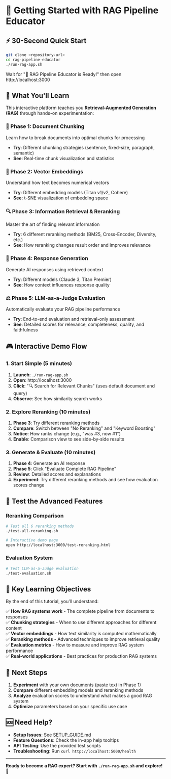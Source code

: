 # 🚀 Getting Started with RAG Pipeline Educator

## ⚡ 30-Second Quick Start

```bash
git clone <repository-url>
cd rag-pipeline-educator
./run-rag-app.sh
```

Wait for "🎉 RAG Pipeline Educator is Ready!" then open http://localhost:3000

## 🎯 What You'll Learn

This interactive platform teaches you **Retrieval-Augmented Generation (RAG)** through hands-on experimentation:

### 📄 Phase 1: Document Chunking
Learn how to break documents into optimal chunks for processing
- **Try**: Different chunking strategies (sentence, fixed-size, paragraph, semantic)
- **See**: Real-time chunk visualization and statistics

### 🔢 Phase 2: Vector Embeddings  
Understand how text becomes numerical vectors
- **Try**: Different embedding models (Titan v1/v2, Cohere)
- **See**: t-SNE visualization of embedding space

### 🔍 Phase 3: Information Retrieval & Reranking
Master the art of finding relevant information
- **Try**: 6 different reranking methods (BM25, Cross-Encoder, Diversity, etc.)
- **See**: How reranking changes result order and improves relevance

### 🤖 Phase 4: Response Generation
Generate AI responses using retrieved context
- **Try**: Different models (Claude 3, Titan Premier)
- **See**: How context influences response quality

### ⚖️ Phase 5: LLM-as-a-Judge Evaluation
Automatically evaluate your RAG pipeline performance
- **Try**: End-to-end evaluation and retrieval-only assessment
- **See**: Detailed scores for relevance, completeness, quality, and faithfulness

## 🎮 Interactive Demo Flow

### 1. Start Simple (5 minutes)
1. **Launch**: `./run-rag-app.sh`
2. **Open**: http://localhost:3000
3. **Click**: "🔍 Search for Relevant Chunks" (uses default document and query)
4. **Observe**: See how similarity search works

### 2. Explore Reranking (10 minutes)
1. **Phase 3**: Try different reranking methods
2. **Compare**: Switch between "No Reranking" and "Keyword Boosting"
3. **Notice**: How ranks change (e.g., "was #3, now #1")
4. **Enable**: Comparison view to see side-by-side results

### 3. Generate & Evaluate (10 minutes)
1. **Phase 4**: Generate an AI response
2. **Phase 5**: Click "Evaluate Complete RAG Pipeline"
3. **Review**: Detailed scores and explanations
4. **Experiment**: Try different reranking methods and see how evaluation scores change

## 🧪 Test the Advanced Features

### Reranking Comparison
```bash
# Test all 6 reranking methods
./test-all-reranking.sh

# Interactive demo page
open http://localhost:3000/test-reranking.html
```

### Evaluation System
```bash
# Test LLM-as-a-Judge evaluation
./test-evaluation.sh
```

## 🎯 Key Learning Objectives

By the end of this tutorial, you'll understand:

✅ **How RAG systems work** - The complete pipeline from documents to responses  
✅ **Chunking strategies** - When to use different approaches for different content  
✅ **Vector embeddings** - How text similarity is computed mathematically  
✅ **Reranking methods** - Advanced techniques to improve retrieval quality  
✅ **Evaluation metrics** - How to measure and improve RAG system performance  
✅ **Real-world applications** - Best practices for production RAG systems  

## 🚀 Next Steps

1. **Experiment** with your own documents (paste text in Phase 1)
2. **Compare** different embedding models and reranking methods
3. **Analyze** evaluation scores to understand what makes a good RAG system
4. **Optimize** parameters based on your specific use case

## 🆘 Need Help?

- **Setup Issues**: See [SETUP_GUIDE.md](SETUP_GUIDE.md)
- **Feature Questions**: Check the in-app help tooltips
- **API Testing**: Use the provided test scripts
- **Troubleshooting**: Run `curl http://localhost:5000/health`

---

**Ready to become a RAG expert? Start with `./run-rag-app.sh` and explore! 🚀**